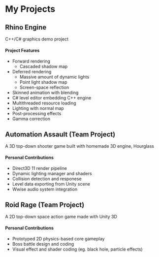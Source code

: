 # My Projects
## Rhino Engine
C++/C# graphics demo project
#### Project Features
* Forward rendering
  * Cascaded shadow map
* Deferred rendering
  * Massive amount of dynamic lights
  * Point light shadow map
  * Screen-space reflection
* Skinned animation with blending
* C# level editor embedding C++ engine
* Multithreaded resource loading
* Lighting with normal map
* Post-processing effects
* Gamma correction


## Automation Assault (Team Project)
A 3D top-down shooter game built with homemade 3D engine, Hourglass
#### Personal Contributions
* Direct3D 11 render pipeline
* Dynamic lighting manager and shaders
* Collision detection and responese
* Level data exporting from Unity scene
* Wwise audio system integration

## Roid Rage (Team Project)
A 2D top-down space action game made with Unity 3D
#### Personal Contributions
* Prototyped 2D physics-based core gameplay
* Boss battle design and coding
* Visual effect and shader coding (eg. black hole, particle effects)

